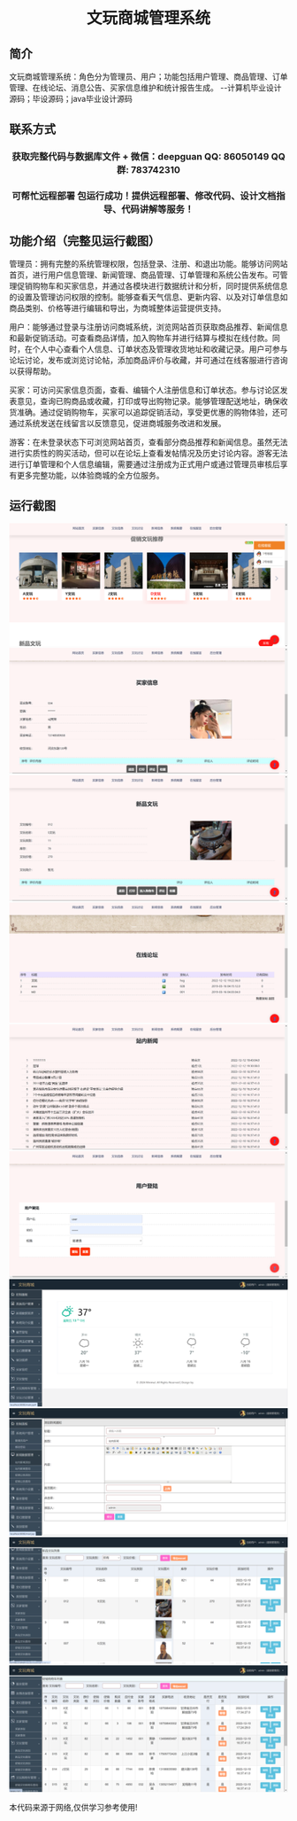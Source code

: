 <p><h1 align="center">文玩商城管理系统</h1></p>

## 简介
文玩商城管理系统：角色分为管理员、用户；功能包括用户管理、商品管理、订单管理、在线论坛、消息公告、买家信息维护和统计报告生成。    --计算机毕业设计源码；毕设源码；java毕业设计源码


## 联系方式
<p><h3 align="center">获取完整代码与数据库文件 + 微信：deepguan QQ: 86050149 QQ群: 783742310</h3></p>
<p><h3 align="center">可帮忙远程部署 包运行成功！提供远程部署、修改代码、设计文档指导、代码讲解等服务！</h3></p>

## 功能介绍（完整见运行截图）
管理员：拥有完整的系统管理权限，包括登录、注册、和退出功能。能够访问网站首页，进行用户信息管理、新闻管理、商品管理、订单管理和系统公告发布。可管理促销购物车和买家信息，并通过各模块进行数据统计和分析，同时提供系统信息的设置及管理访问权限的控制。能够查看天气信息、更新内容、以及对订单信息如商品类别、价格等进行编辑和导出，为商城整体运营提供支持。

用户：能够通过登录与注册访问商城系统，浏览网站首页获取商品推荐、新闻信息和最新促销活动。可查看商品详情，加入购物车并进行结算与模拟在线付款。同时，在个人中心查看个人信息、订单状态及管理收货地址和收藏记录。用户可参与论坛讨论，发布或浏览讨论帖，添加商品评价与收藏，并可通过在线客服进行咨询以获得帮助。

买家：可访问买家信息页面，查看、编辑个人注册信息和订单状态。参与讨论区发表意见，查询已购商品或收藏，打印或导出购物记录。能够管理配送地址，确保收货准确。通过促销购物车，买家可以追踪促销活动，享受更优惠的购物体验，还可通过系统发送在线留言以反馈意见，促进商城服务改进和发展。

游客：在未登录状态下可浏览网站首页，查看部分商品推荐和新闻信息。虽然无法进行实质性的购买活动，但可以在论坛上查看发帖情况及历史讨论内容。游客无法进行订单管理和个人信息编辑，需要通过注册成为正式用户或通过管理员审核后享有更多完整功能，以体验商城的全方位服务。


## 运行截图
![](imgs/588112-20240109115511279-1479422166.png)
![](imgs/588112-20240109115516673-149921415.png)
![](imgs/588112-20240109115520538-451700553.png)
![](imgs/588112-20240109115525376-1699837267.png)
![](imgs/588112-20240109115529441-1249262955.png)
![](imgs/588112-20240109115533176-236929530.png)
![](imgs/588112-20240109115537109-1053886202.png)
![](imgs/588112-20240109115540719-1817812050.png)
![](imgs/588112-20240109115544861-369426569.png)
![](imgs/588112-20240109115549426-678377957.png)

<p>本代码来源于网络,仅供学习参考使用!</p>
